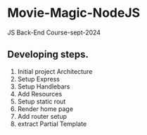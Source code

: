 # Movie-Magic-NodeJS
JS Back-End Course-sept-2024

## Developing steps.
1. Initial project Architecture
2. Setup Express
3. Setup Handlebars
4. Add Resources
5. Setup static rout
6. Render home page
7. Add router setup
8. extract Partial Template